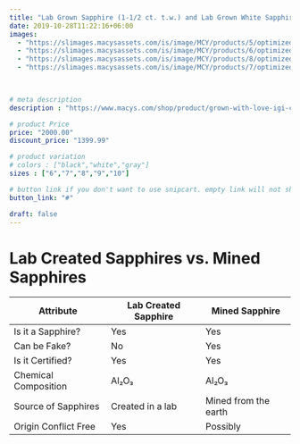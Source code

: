 ```yaml
---
title: "Lab Grown Sapphire (1-1/2 ct. t.w.) and Lab Grown White Sapphire (1/5 ct. t.w.) Halo Ring in 10K Yellow Gold"
date: 2019-10-28T11:22:16+06:00
images: 
  - "https://slimages.macysassets.com/is/image/MCY/products/5/optimized/22816995_fpx.tif?op_sharpen=1&wid=500&fit=fit,1&fmt=webp"
  - "https://slimages.macysassets.com/is/image/MCY/products/6/optimized/22816996_fpx.tif?qlt=85,0&resMode=sharp2&op_usm=1.75,0.3,2,0&wid=600&fmt=webp"
  - "https://slimages.macysassets.com/is/image/MCY/products/8/optimized/22816998_fpx.tif?qlt=85,0&resMode=sharp2&op_usm=1.75,0.3,2,0&wid=600&fmt=webp"
  - "https://slimages.macysassets.com/is/image/MCY/products/7/optimized/22816997_fpx.tif?qlt=85,0&resMode=sharp2&op_usm=1.75,0.3,2,0&wid=600&fmt=webp"
  


# meta description
description : "https://www.macys.com/shop/product/grown-with-love-igi-certified-lab-grown-diamond-marquise-1-ct.-t.w.-band-in-14k-white-gold?ID=17216152&isDlp=true"

# product Price
price: "2000.00"
discount_price: "1399.99"

# product variation
# colors : ["black","white","gray"]
sizes : ["6","7","8","9","10"]

# button link if you don't want to use snipcart. empty link will not show button
button_link: "#"

draft: false
---
```


# Lab Created Sapphires vs. Mined Sapphires

| Attribute             | Lab Created Sapphire | Mined Sapphire        |
|-----------------------|---------------------|----------------------|
| Is it a Sapphire?      | Yes                 | Yes                  |
| Can be Fake?          | No                  | Yes                  |
| Is it Certified?      | Yes                 | Yes                  |
| Chemical Composition  | Al₂O₃              | Al₂O₃               |
| Source of Sapphires    | Created in a lab    | Mined from the earth |
| Origin Conflict Free  | Yes                 | Possibly             |

